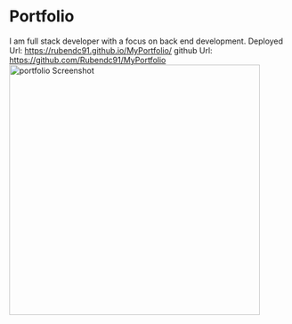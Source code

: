# Portfolio
I am full stack developer with a focus on back end development.
Deployed Url: https://rubendc91.github.io/MyPortfolio/
github Url: https://github.com/Rubendc91/MyPortfolio
<img width="450" alt="portfolio Screenshot" src="https://user-images.githubusercontent.com/110942378/187598350-6aa6e046-3d41-4d23-8f0f-f480d4fd9fdc.png">

